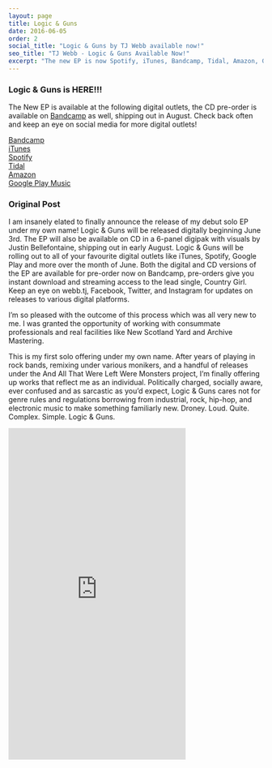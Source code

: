 ```yaml
---
layout: page
title: Logic & Guns
date: 2016-06-05
order: 2
social_title: "Logic & Guns by TJ Webb available now!"
seo_title: "TJ Webb - Logic & Guns Available Now!"
excerpt: "The new EP is now Spotify, iTunes, Bandcamp, Tidal, Amazon, Google Play and more. CD pre-orders available now for the August 12th release."
---
```


### Logic & Guns is HERE!!!
The New EP is available at the following digital outlets, the CD pre-order is
available on [Bandcamp](https://tjwebb.bandcamp.com/album/logic-guns) as well,
shipping out in August. Check back often and keep an eye on social media for
more digital outlets!

[Bandcamp](https://tjwebb.bandcamp.com/album/logic-guns)  
[iTunes](https://itunes.apple.com/ca/album/logic-guns-ep/id1117241373)  
[Spotify](https://open.spotify.com/album/6pxN5M0xXF7dyRJWJRPDsf)  
[Tidal](https://listen.tidal.com/artist/7862389)  
[Amazon](http://www.amazon.com/gp/product/B01G739PJK)  
[Google Play Music](https://play.google.com/music/listen#/album/Begbygniz7yoi5ozfsuqvqxwdqa/TJ+Webb/Logic+%26+Guns)  

### Original Post
I am insanely elated to finally announce the release of my debut solo EP under my own name! Logic & Guns will be released digitally beginning June 3rd. The EP will also be available on CD in a 6-panel digipak with visuals by Justin Bellefontaine, shipping out in early August. Logic & Guns will be rolling out to all of your favourite digital outlets like iTunes, Spotify, Google Play and more over the month of June. Both the digital and CD versions of the EP are available for pre-order now on Bandcamp, pre-orders give you instant download and streaming access to the lead single, Country Girl. Keep an eye on webb.tj, Facebook, Twitter, and Instagram for updates on releases to various digital platforms.

I’m so pleased with the outcome of this process which was all very new to me. I was granted the opportunity of working with consummate professionals and real facilities like New Scotland Yard and Archive Mastering.

This is my first solo offering under my own name. After years of playing in rock bands, remixing under various monikers, and a handful of releases under the And All That Were Left Were Monsters project, I’m finally offering up works that reflect me as an individual. Politically charged, socially aware, ever confused and as sarcastic as you’d expect, Logic & Guns cares not for genre rules and regulations borrowing from industrial, rock, hip-hop, and electronic music to make something familiarly new. Droney. Loud. Quite. Complex. Simple. Logic & Guns.

<iframe style="border: 0; width: 350px; height: 654px;" src="https://bandcamp.com/EmbeddedPlayer/album=4226415319/size=large/bgcol=333333/linkcol=0f91ff/transparent=true/" seamless><a href="http://tjwebb.bandcamp.com/album/logic-guns">Logic &amp; Guns by TJ Webb</a></iframe>
